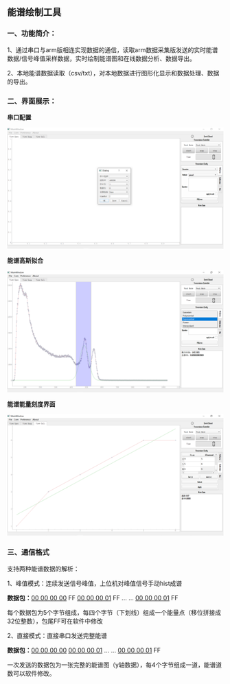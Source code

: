 ## **能谱绘制工具**

### **一、功能简介：**

1、通过串口与arm版相连实现数据的通信，读取arm数据采集版发送的实时能谱数据/信号峰值采样数据，实时绘制能谱图和在线数据分析、数据导出。

2、本地能谱数据读取（csv/txt），对本地数据进行图形化显示和数据处理、数据的导出。

### **二、界面展示：**

**串口配置**

<div align="center">
    <img src="pic/serial.png" alt="Google Translate" title="Google Translate" />
</div>

**能谱高斯拟合**

<div align="center">
    <img src="pic/fit.png" alt="Google Translate" title="Google Translate" />
</div>

**能谱能量刻度界面**

<div align="center">
    <img src="pic/cali.png" alt="Google Translate" title="Google Translate" />
</div>

### **三、通信格式**

支持两种能谱数据的解析：

1、峰值模式：连续发送信号峰值，上位机对峰值信号手动hist成谱

**数据包：**<u>00 00 00 00</u> FF <u>00 00 00 01</u> FF ... ... <u>00 00 00 01</u> FF

每个数据包为5个字节组成，每四个字节（下划线）组成一个能量点（移位拼接成32位整数），包尾FF可在软件中修改

2、直接模式：直接串口发送完整能谱

**数据包：**<u>00 00 00 00</u> <u>00 00 00 01</u> ... ... <u>00 00 00 01</u> FF

一次发送的数据包为一张完整的能谱图（y轴数据），每4个字节组成一道，能谱道数可以软件修改。
